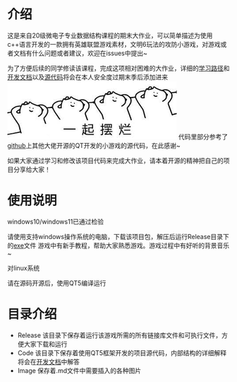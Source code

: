 # 介绍
这是来自20级微电子专业数据结构课程的期末大作业，可以简单描述为使用c++语言开发的一款拥有英雄联盟游戏素材，文明6玩法的攻防小游戏，对游戏或者文档有什么问题或者建议，欢迎在issues中提出~

为了方便后续的同学修读该课程，完成这项相对困难的大作业，详细的[学习路径](./LearningPath.md)和[开发文档](./Code/Document.md)以及[源代码](./Code/version3)将会在本人安全度过期末季后添加进来
![](./Image/fun.jfif)
代码里部分参考了[github](www.github.com)上其他大佬开源的QT开发的小游戏的源代码，在此感谢~

如果大家通过学习和修改该项目代码来完成大作业，请本着开源的精神把自己的项目分享给大家！

# 使用说明
windows10/windows11已通过检验

请使用支持windows操作系统的电脑，下载该项目包，解压后运行Release目录下的[exe](./Release/version3.exe)文件
游戏中有新手教程，帮助大家熟悉游戏。游戏过程中有好听的背景音乐~


对linux系统

请在源码开源后，使用QT5编译运行

# 目录介绍
* Release
  该目录下保存着运行该游戏所需的所有链接库文件和可执行文件，方便大家下载和运行
* Code
  该目录下保存着使用QT5框架开发的项目源代码，内部结构的详细解释将会在[开发文档](./Code/Document.md)中解答
* Image
  保存着.md文件中需要插入的各种图片